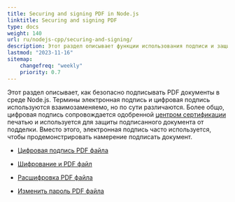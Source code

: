 ```yaml
---
title: Securing and signing PDF in Node.js
linktitle: Securing and signing PDF
type: docs
weight: 140
url: ru/nodejs-cpp/securing-and-signing/
description: Этот раздел описывает функции использования подписи и защиты вашего PDF документа в среде Node.js.
lastmod: "2023-11-16"
sitemap:
    changefreq: "weekly"
    priority: 0.7
---
```


Этот раздел описывает, как безопасно подписывать PDF документы в среде Node.js. Термины электронная подпись и цифровая подпись используются взаимозаменяемо, но по сути различаются. Более общо, цифровая подпись сопровождается одобренной [центром сертификации](https://en.wikipedia.org/wiki/Certificate_authority) печатью и используется для защиты подписанного документа от подделки. Вместо этого, электронная подпись часто используется, чтобы продемонстрировать намерение подписать документ.

- [Цифровая подпись PDF файла](/pdf/nodejs-cpp/sign-pdf/)
- [Шифрование и PDF файл](/pdf/nodejs-cpp/encrypt-pdf/)

- [Расшифровка PDF файла](/pdf/nodejs-cpp/decrypt-pdf/)
- [Изменить пароль PDF файла](/pdf/nodejs-cpp/change-password-pdf/)